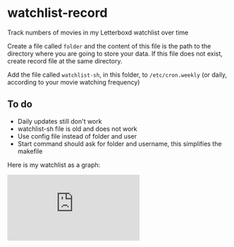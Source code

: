 # watchlist-record
Track numbers of movies in my Letterboxd watchlist over time

Create a file called `folder` and the content of this file
is the path to the directory where you are going to 
store your data.
If this file does not exist, create record file
at the same directory.

Add the file called `watchlist-sh`, in this folder, to `/etc/cron.weekly`
(or daily, according to your movie watching frequency)

## To do

- Daily updates still don't work
- watchlist-sh file is old and does not work
- Use config file instead of folder and user
- Start command should ask for folder and username, this simplifies the makefile

Here is my watchlist as a graph:

![My watchlist record](https://github.com/gapolinario/watchlist-record/blob/master/watchGraph.pdf "My watchlist record")


